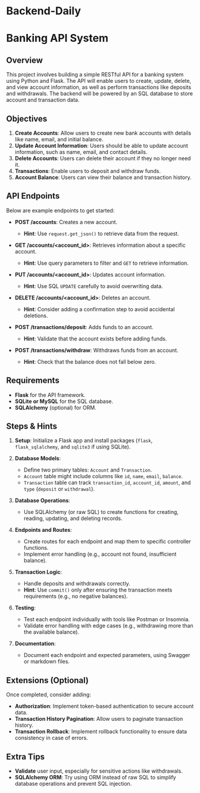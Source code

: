 # Backend-Daily

# Banking API System

## Overview
This project involves building a simple RESTful API for a banking system using Python and Flask. The API will enable users to create, update, delete, and view account information, as well as perform transactions like deposits and withdrawals. The backend will be powered by an SQL database to store account and transaction data.

## Objectives
1. **Create Accounts**: Allow users to create new bank accounts with details like name, email, and initial balance.
2. **Update Account Information**: Users should be able to update account information, such as name, email, and contact details.
3. **Delete Accounts**: Users can delete their account if they no longer need it.
4. **Transactions**: Enable users to deposit and withdraw funds.
5. **Account Balance**: Users can view their balance and transaction history.

## API Endpoints
Below are example endpoints to get started:

- **POST /accounts**: Creates a new account.
  - **Hint**: Use `request.get_json()` to retrieve data from the request.
- **GET /accounts/<account_id>**: Retrieves information about a specific account.
  - **Hint**: Use query parameters to filter and `GET` to retrieve information.

- **PUT /accounts/<account_id>**: Updates account information.
  - **Hint**: Use SQL `UPDATE` carefully to avoid overwriting data.

- **DELETE /accounts/<account_id>**: Deletes an account.
  - **Hint**: Consider adding a confirmation step to avoid accidental deletions.

- **POST /transactions/deposit**: Adds funds to an account.
  - **Hint**: Validate that the account exists before adding funds.

- **POST /transactions/withdraw**: Withdraws funds from an account.
  - **Hint**: Check that the balance does not fall below zero.

## Requirements
- **Flask** for the API framework.
- **SQLite or MySQL** for the SQL database.
- **SQLAlchemy** (optional) for ORM.

## Steps & Hints

1. **Setup**: Initialize a Flask app and install packages (`flask`, `flask_sqlalchemy`, and `sqlite3` if using SQLite).

2. **Database Models**:
   - Define two primary tables: `Account` and `Transaction`.
   - `Account` table might include columns like `id`, `name`, `email`, `balance`.
   - `Transaction` table can track `transaction_id`, `account_id`, `amount`, and `type` (`deposit` or `withdrawal`).

3. **Database Operations**:
   - Use SQLAlchemy (or raw SQL) to create functions for creating, reading, updating, and deleting records.

4. **Endpoints and Routes**:
   - Create routes for each endpoint and map them to specific controller functions.
   - Implement error handling (e.g., account not found, insufficient balance).

5. **Transaction Logic**:
   - Handle deposits and withdrawals correctly.
   - **Hint**: Use `commit()` only after ensuring the transaction meets requirements (e.g., no negative balances).

6. **Testing**:
   - Test each endpoint individually with tools like Postman or Insomnia.
   - Validate error handling with edge cases (e.g., withdrawing more than the available balance).

7. **Documentation**:
   - Document each endpoint and expected parameters, using Swagger or markdown files.

## Extensions (Optional)
Once completed, consider adding:
- **Authorization**: Implement token-based authentication to secure account data.
- **Transaction History Pagination**: Allow users to paginate transaction history.
- **Transaction Rollback**: Implement rollback functionality to ensure data consistency in case of errors.

## Extra Tips
- **Validate** user input, especially for sensitive actions like withdrawals.
- **SQLAlchemy ORM**: Try using ORM instead of raw SQL to simplify database operations and prevent SQL injection.

